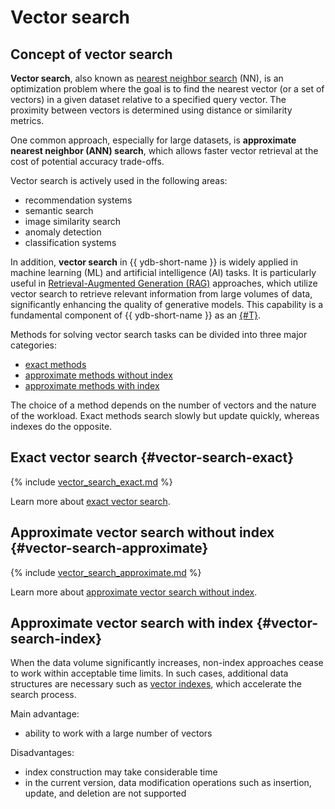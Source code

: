 # Vector search

## Concept of vector search

**Vector search**, also known as [nearest neighbor search](https://en.wikipedia.org/wiki/Nearest_neighbor_search) (NN), is an optimization problem where the goal is to find the nearest vector (or a set of vectors) in a given dataset relative to a specified query vector. The proximity between vectors is determined using distance or similarity metrics.

One common approach, especially for large datasets, is **approximate nearest neighbor (ANN) search**, which allows faster vector retrieval at the cost of potential accuracy trade-offs.


Vector search is actively used in the following areas:

* recommendation systems
* semantic search
* image similarity search
* anomaly detection
* classification systems

In addition, **vector search** in {{ ydb-short-name }} is widely applied in machine learning (ML) and artificial intelligence (AI) tasks. It is particularly useful in [Retrieval-Augmented Generation (RAG)](rag.md) approaches, which utilize vector search to retrieve relevant information from large volumes of data, significantly enhancing the quality of generative models. This capability is a fundamental component of {{ ydb-short-name }} as an [{#T}](ai-database.md).

Methods for solving vector search tasks can be divided into three major categories:

* [exact methods](#vector-search-exact)
* [approximate methods without index](#vector-search-approximate)
* [approximate methods with index](#vector-search-index)

The choice of a method depends on the number of vectors and the nature of the workload. Exact methods search slowly but update quickly, whereas indexes do the opposite.

## Exact vector search {#vector-search-exact}

{% include [vector_search_exact.md](../yql/reference/_includes/vector_search_exact.md) %}

Learn more about [exact vector search](../yql/reference/udf/list/knn.md#exact-vector-search-examples).

## Approximate vector search without index {#vector-search-approximate}

{% include [vector_search_approximate.md](../yql/reference/_includes/vector_search_approximate.md) %}

Learn more about [approximate vector search without index](../yql/reference/udf/list/knn.md#approximate-vector-search-examples).

## Approximate vector search with index {#vector-search-index}

When the data volume significantly increases, non-index approaches cease to work within acceptable time limits. In such cases, additional data structures are necessary such as [vector indexes](../dev/vector-indexes.md), which accelerate the search process.

Main advantage:

* ability to work with a large number of vectors

Disadvantages:

* index construction may take considerable time
* in the current version, data modification operations such as insertion, update, and deletion are not supported
